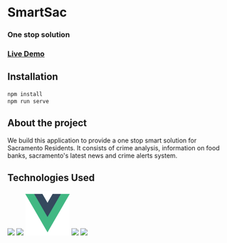 # SmartSac
### One stop solution

### [Live Demo](https://sachacks2021.web.app/#/login)

## Installation
```
npm install
npm run serve
```

## About the project
We build this application to provide a one stop smart solution for Sacramento Residents. It consists of crime analysis, information on food banks, sacramento's latest news and crime alerts system. 

## Technologies Used

<code><a href="https://firebase.google.com/" target="_blank"><img height="100" src="https://cdn4.iconfinder.com/data/icons/google-i-o-2016/512/google_firebase-2-512.png"></a></code>
<code><a href="https://www.tableau.com/" target="_blank"><img height="100" src="https://linksinternational.com/wp-content/uploads/2020/09/Tableau-Logo.png"></a></code>
<code><a href="https://vuejs.org/" target="_blank"><img height="100" src="https://raw.githubusercontent.com/github/explore/80688e429a7d4ef2fca1e82350fe8e3517d3494d/topics/vue/vue.png"></a></code>
<code><a href="https://nodejs.org/en/" target="_blank"><img height="100" src="https://www.vectorlogo.zone/logos/nodejs/nodejs-ar21.svg"></a></code>
<code><a href="https://www.twilio.com/" target="_blank"><img height="100" src="https://www.kindpng.com/picc/m/441-4419401_twilio-logo-png-transparent-png.png"></a></code>



